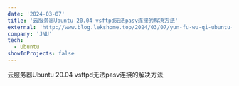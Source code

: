 ```yaml
---
date: '2024-03-07'
title: '云服务器Ubuntu 20.04 vsftpd无法pasv连接的解决方法'
external: 'http://www.blog.lekshome.top/2024/03/07/yun-fu-wu-qi-ubuntu-20-04-vsftpd-wu-fa-pasv-lian-jie-de-jie-jue-fang-fa/'
company: 'JNU'
tech:
  - Ubuntu
showInProjects: false
---
```


云服务器Ubuntu 20.04 vsftpd无法pasv连接的解决方法